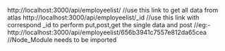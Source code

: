 http://localhost:3000/api/employeelist/                //use this link to get all data from atlas
http://localhost:3000/api/employeelist/_id             //use this link with correspond _id to perform put,post,get the single data and post
                                                       //eg:-http://localhost:3000/api/employeelist/656b3941c7557e812da65cea
//Node_Module needs to be imported
